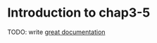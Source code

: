 # Introduction to chap3-5

TODO: write [great documentation](http://jacobian.org/writing/what-to-write/)
